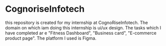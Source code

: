 # CognoriseInfotech
this repository is created for my internship at CognoRiseInfotech. The domain on which iam doing this internship is ui/ux design. The tasks which I have completed ar e "Fitness Dashboard", "Business card", 
"E-commerce product page".
The platform I used is Figma.
